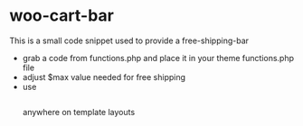 # woo-cart-bar
This is a small code snippet used to provide a free-shipping-bar

- grab a code from functions.php and place it in your theme functions.php file
- adjust $max value needed for free shipping
- use <pre><?php free_shipping_bar(); ?></pre> anywhere on template layouts
